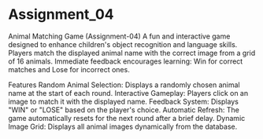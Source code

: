 # Assignment_04
Animal Matching Game (Assignment-04)
A fun and interactive game designed to enhance children's object recognition and language skills. Players match the displayed animal name with the correct image from a grid of 16 animals. Immediate feedback encourages learning: Win for correct matches and Lose for incorrect ones.

Features
Random Animal Selection: Displays a randomly chosen animal name at the start of each round.
Interactive Gameplay: Players click on an image to match it with the displayed name.
Feedback System: Displays "WIN" or "LOSE" based on the player's choice.
Automatic Refresh: The game automatically resets for the next round after a brief delay.
Dynamic Image Grid: Displays all animal images dynamically from the database.
